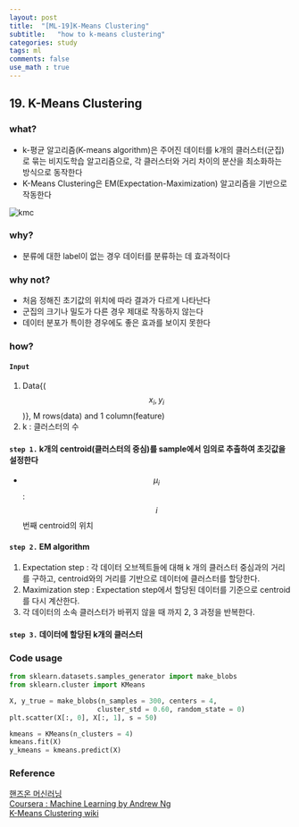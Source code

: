 ```yaml
---
layout: post
title:  "[ML-19]K-Means Clustering"
subtitle:   "how to k-means clustering"
categories: study
tags: ml
comments: false
use_math : true
---
```


## 19. K-Means Clustering

### what?
- k-평균 알고리즘(K-means algorithm)은 주어진 데이터를 k개의 클러스터(군집)로 묶는 비지도학습 알고리즘으로, 각 클러스터와 거리 차이의 분산을 최소화하는 방식으로 동작한다
- K-Means Clustering은 EM(Expectation-Maximization) 알고리즘을 기반으로 작동한다

![kmc](https://miro.medium.com/max/1526/1*vNng_oOsNRHKrlh3pjSAyA.png)

### why?
- 분류에 대한 label이 없는 경우 데이터를 분류하는 데 효과적이다 

### why not?
- 처음 정해진 초기값의 위치에 따라 결과가 다르게 나타난다
- 군집의 크기나 밀도가 다른 경우 제대로 작동하지 않는다
- 데이터 분포가 특이한 경우에도 좋은 효과를 보이지 못한다

### how?
#### ```Input``` 
1) Data{($$x_i, y_i$$)}, M rows(data) and 1 column(feature)  
2) k : 클러스터의 수   
#### ```step 1.``` k개의 centroid(클러스터의 중심)를 sample에서 임의로 추출하여 초깃값을 설정한다
- $$\mu_i$$ : $$i$$번째 centroid의 위치

#### ```step 2.``` EM algorithm
1) Expectation step : 각 데이터 오브젝트들에 대해 k 개의 클러스터 중심과의 거리를 구하고, centroid와의 거리를 기반으로 데이터에 클러스터를 할당한다.   
2) Maximization step : Expectation step에서 할당된 데이터를 기준으로 centroid를 다시 계산한다.  
3) 각 데이터의 소속 클러스터가 바뀌지 않을 때 까지 2, 3 과정을 반복한다.  
#### ```step 3.``` 데이터에 할당된 k개의 클러스터


### Code usage
```python
from sklearn.datasets.samples_generator import make_blobs
from sklearn.cluster import KMeans

X, y_true = make_blobs(n_samples = 300, centers = 4,
                      cluster_std = 0.60, random_state = 0)
plt.scatter(X[:, 0], X[:, 1], s = 50)

kmeans = KMeans(n_clusters = 4)
kmeans.fit(X)
y_kmeans = kmeans.predict(X)
```
### Reference 
[핸즈온 머신러닝](https://github.com/rickiepark/handson-ml)      
[Coursera : Machine Learning by Andrew Ng](https://www.coursera.org/learn/machine-learning/home/welcome)  
[K-Means Clustering wiki](https://ko.wikipedia.org/wiki/K-%ED%8F%89%EA%B7%A0_%EC%95%8C%EA%B3%A0%EB%A6%AC%EC%A6%98)  


